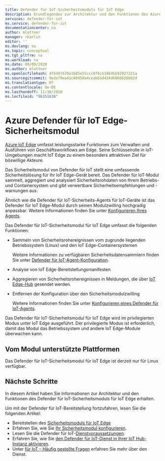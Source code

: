 ```yaml
---
title: Defender für IoT-Sicherheitsmoduls für IoT Edge
description: Grundlegendes zur Architektur und den Funktionen des Azure Defender für IoT-Sicherheitsmoduls für IoT Edge.
services: defender-for-iot
ms.service: defender-for-iot
documentationcenter: na
author: mlottner
manager: rkarlin
editor: ''
ms.devlang: na
ms.topic: conceptual
ms.tgt_pltfrm: na
ms.workload: na
ms.date: 09/09/2020
ms.author: mlottner
ms.openlocfilehash: 4f6d9f670a1b85e55ccc8f6cb18645b92927221a
ms.sourcegitcommit: 9eda79ea41c60d58a4ceab63d424d6866b38b82d
ms.translationtype: HT
ms.contentlocale: de-DE
ms.lasthandoff: 11/30/2020
ms.locfileid: "96351638"
---
```

# <a name="azure-defender-for-iot-edge-security-module"></a>Azure Defender für IoT Edge-Sicherheitsmodul

[Azure IoT Edge](../iot-edge/index.yml) umfasst leistungsstarke Funktionen zum Verwalten und Ausführen von Geschäftsworkflows am Edge.
Seine Schlüsselrolle in IoT-Umgebungen macht IoT Edge zu einem besonders attraktiven Ziel für böswillige Akteure.

Das Sicherheitsmodul von Defender für IoT stellt eine umfassende Sicherheitslösung für Ihr IoT Edge-Gerät bereit.
Das Defender für IoT-Modul sammelt, aggregiert und analysiert Sicherheitsrohdaten von Ihrem Betriebs- und Containersystem und gibt verwertbare Sicherheitsempfehlungen und -warnungen aus.

Ähnlich wie die Defender für IoT-Sicherheits-Agents für IoT-Geräte ist das Defender für IoT Edge-Modul durch seinen Modulzwilling hochgradig anpassbar.
Weitere Informationen finden Sie unter [Konfigurieren Ihres Agents](how-to-agent-configuration.md).

Das Defender für IoT-Sicherheitsmodul für IoT Edge umfasst die folgenden Funktionen:

- Sammeln von Sicherheitsrohereignissen vom zugrunde liegenden Betriebssystem (Linux) und den IoT Edge-Containersystemen

  Weitere Informationen zu verfügbaren Sicherheitsdatensammlern finden Sie unter [Defender für IoT-Agent-Konfiguration](how-to-agent-configuration.md).

- Analyse von IoT Edge-Bereitstellungsmanifesten

- Aggregieren von Sicherheitsrohereignissen in Meldungen, die über [IoT Edge-Hub](../iot-edge/iot-edge-runtime.md#iot-edge-hub) gesendet werden.

- Entfernen der Konfiguration über den Sicherheitsmodulzwilling

  Weitere Informationen finden Sie unter [Konfigurieren eines Defender für IoT-Agents](how-to-agent-configuration.md).

Das Defender für IoT-Sicherheitsmodul für IoT Edge wird im privilegierten Modus unter IoT Edge ausgeführt.
Der privilegierte Modus ist erforderlich, damit das Modul das Betriebssystem und andere IoT Edge-Module überwachen kann.

## <a name="module-supported-platforms"></a>Vom Modul unterstützte Plattformen

Das Defender für IoT-Sicherheitsmodul für IoT Edge ist derzeit nur für Linux verfügbar.

## <a name="next-steps"></a>Nächste Schritte

In diesem Artikel haben Sie Informationen zur Architektur und den Funktionen des Defender für IoT-Sicherheitsmoduls für IoT Edge erhalten.

Um mit der Defender für IoT-Bereitstellung fortzufahren, lesen Sie die folgenden Artikel:

- Bereitstellen des [Sicherheitsmoduls für IoT Edge](how-to-deploy-edge.md)
- Erfahren Sie, wie Sie [Ihr Sicherheitsmodul konfigurieren](how-to-agent-configuration.md).
- Lesen Sie die Defender für IoT-[Dienstvoraussetzungen](service-prerequisites.md).
- Erfahren Sie, wie Sie [den Defender für IoT-Dienst in Ihrer IoT Hub-Instanz aktivieren](quickstart-onboard-iot-hub.md).
- Unter [für IoT – Häufig gestellte Fragen](resources-frequently-asked-questions.md) erfahren Sie mehr über den Dienst.